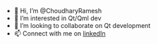 - 👋 Hi, I’m @ChoudharyRamesh
- 👀 I’m interested in Qt/Qml dev
- 💞️ I’m looking to collaborate on Qt development
- 📫 Connect with me on [linkedIn](https://www.linkedin.com/in/choudharyramesh)
